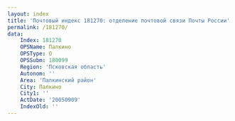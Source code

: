 ```yaml
---
layout: index
title: 'Почтовый индекс 181270: отделение почтовой связи Почты России'
permalink: /181270/
data:
    Index: 181270
    OPSName: Палкино
    OPSType: О
    OPSSubm: 180099
    Region: 'Псковская область'
    Autonom: ''
    Area: 'Палкинский район'
    City: Палкино
    City1: ''
    ActDate: '20050909'
    IndexOld: ''
---
```

